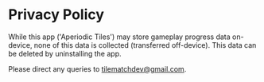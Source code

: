 # Privacy Policy
While this app ('Aperiodic Tiles') may store gameplay progress data on-device, none of this data is collected (transferred off-device). This data can be deleted by uninstalling the app.

Please direct any queries to tilematchdev@gmail.com.